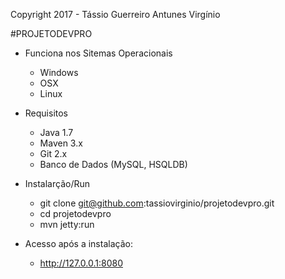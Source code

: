 Copyright 2017 - Tássio Guerreiro Antunes Virgínio

#PROJETODEVPRO

- Funciona nos Sitemas Operacionais
  - Windows
  - OSX
  - Linux

- Requisitos
  - Java 1.7
  - Maven 3.x
  - Git 2.x
  - Banco de Dados (MySQL, HSQLDB)

- Instalarção/Run
  - git clone git@github.com:tassiovirginio/projetodevpro.git
  - cd projetodevpro
  - mvn jetty:run

- Acesso após a instalação:
  - http://127.0.0.1:8080
